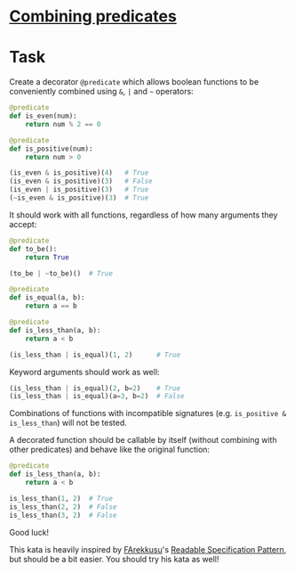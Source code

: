 # [Combining predicates](https://www.codewars.com/kata/626a887e8a33feabd6ad8f25)

# Task

Create a decorator `@predicate` which allows boolean functions to be conveniently combined using `&`, `|` and `~` operators:

```python
@predicate
def is_even(num):
    return num % 2 == 0

@predicate
def is_positive(num):
    return num > 0

(is_even & is_positive)(4)   # True
(is_even & is_positive)(3)   # False
(is_even | is_positive)(3)   # True
(~is_even & is_positive)(3)  # True
```

It should work with all functions, regardless of how many arguments they accept:

```python
@predicate
def to_be():
    return True

(to_be | ~to_be)()  # True

@predicate
def is_equal(a, b):
    return a == b

@predicate
def is_less_than(a, b):
    return a < b

(is_less_than | is_equal)(1, 2)      # True
```

Keyword arguments should work as well:

```python
(is_less_than | is_equal)(2, b=2)    # True
(is_less_than | is_equal)(a=3, b=2)  # False
```

Combinations of functions with incompatible signatures (e.g. `is_positive & is_less_than`) will not be tested.

A decorated function should be callable by itself (without combining with other predicates) and behave like the original function:

```python
@predicate
def is_less_than(a, b):
    return a < b

is_less_than(1, 2)  # True
is_less_than(2, 2)  # False
is_less_than(3, 2)  # False
```

Good luck!

This kata is heavily inspired by [FArekkusu](https://www.codewars.com/users/FArekkusu)'s [Readable Specification Pattern](https://www.codewars.com/kata/5dc424122c135e001499d0e5), but should be a bit easier. You should try his kata as well!